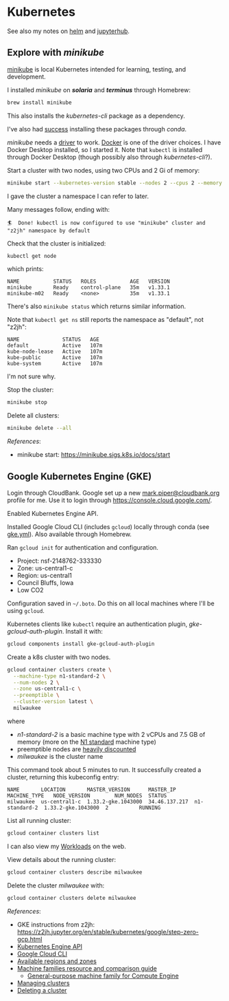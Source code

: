 # Kubernetes

See also my notes on [helm](./helm.md) and [jupyterhub](./jupyterhub.md).

## Explore with *minikube*

[minikube](https://minikube.sigs.k8s.io/docs/) is local Kubernetes
intended for learning, testing, and development.

I installed *minikube* on ***solaria*** and ***terminus*** through Homebrew:
```bash
brew install minikube
``` 
This also installs the *kubernetes-cli* package as a dependency.

I've also had [success](https://github.com/csdms/jupyterhub-management/blob/main/z2jh/minikube.yml) installing these packages through *conda*.

*minikube* needs a [driver](https://minikube.sigs.k8s.io/docs/drivers/) to work.
[Docker](https://minikube.sigs.k8s.io/docs/drivers/docker/#Standard%20Docker) is one of the driver choices.
I have Docker Desktop installed, so I started it.
Note that `kubectl` is installed through Docker Desktop (though possibly also through *kubernetes-cli*?).

Start a cluster with two nodes,
using two CPUs and 2 Gi of memory:
```bash
minikube start --kubernetes-version stable --nodes 2 --cpus 2 --memory 2g --cni calico --namespace z2jh
```
I gave the cluster a namespace I can refer to later.

Many messages follow, ending with:
```
🏄  Done! kubectl is now configured to use "minikube" cluster and "z2jh" namespace by default
```

Check that the cluster is initialized:
```bash
kubectl get node
```
which prints:
```
NAME           STATUS   ROLES           AGE   VERSION
minikube       Ready    control-plane   35m   v1.33.1
minikube-m02   Ready    <none>          35m   v1.33.1
```
There's also `minikube status` which returns similar information.

Note that `kubectl get ns` still reports the namespace as "default", not "z2jh":
```
NAME              STATUS   AGE
default           Active   107m
kube-node-lease   Active   107m
kube-public       Active   107m
kube-system       Active   107m
```
I'm not sure why.

Stop the cluster:
```bash
minikube stop
```

Delete all clusters:
```bash
minikube delete --all
```

*References*:

* minikube start: https://minikube.sigs.k8s.io/docs/start

## Google Kubernetes Engine (GKE)

Login through CloudBank.
Google set up a new mark.piper@cloudbank.org profile for me.
Use it to login through https://console.cloud.google.com/.

Enabled Kubernetes Engine API.

Installed Google Cloud CLI (includes `gcloud`) locally through conda
(see [gke.yml](https://github.com/csdms/jupyterhub-management/blob/main/z2jh/gke.yml)).
Also available through Homebrew.

Ran `gcloud init` for authentication and configuration.

* Project: nsf-2148762-333330
* Zone: us-central1-c
* Region: us-central1
* Council Bluffs, Iowa
* Low CO2

Configuration saved in `~/.boto`.
Do this on all local machines where I'll be using `gcloud`.

Kubernetes clients like `kubectl` require an authentication plugin, *gke-gcloud-auth-plugin*.
Install it with:
```bash
gcloud components install gke-gcloud-auth-plugin
```

Create a k8s cluster with two nodes.
```bash
gcloud container clusters create \
  --machine-type n1-standard-2 \
  --num-nodes 2 \
  --zone us-central1-c \
  --preemptible \
  --cluster-version latest \
  milwaukee
```
where
* *n1-standard-2* is a basic machine type with 2 vCPUs and 7.5 GB of memory (more on the [N1 standard](https://cloud.google.com/compute/docs/general-purpose-machines#n1_machine_types) machine type)
* preemptible nodes are [heavily discounted](https://cloud.google.com/compute/docs/instances/preemptible)
* *milwaukee* is the cluster name

This command took about 5 minutes to run.
It successfully created a cluster,
returning this kubeconfig entry:
```console
NAME       LOCATION       MASTER_VERSION      MASTER_IP      MACHINE_TYPE   NODE_VERSION        NUM_NODES  STATUS
milwaukee  us-central1-c  1.33.2-gke.1043000  34.46.137.217  n1-standard-2  1.33.2-gke.1043000  2          RUNNING
```

List all running cluster:
```bash
gcloud container clusters list
```
I can also view my [Workloads](https://console.cloud.google.com/kubernetes/workload/overview) on the web.

View details about the running cluster:
```bash
gcloud container clusters describe milwaukee
```

Delete the cluster *milwaukee* with:
```bash
gcloud container clusters delete milwaukee
```

*References*:

* GKE instructions from z2jh: https://z2jh.jupyter.org/en/stable/kubernetes/google/step-zero-gcp.html
* [Kubernetes Engine API](https://console.cloud.google.com/apis/api/container.googleapis.com/overview)
* [Google Cloud CLI](https://cloud.google.com/sdk/docs/install)
* [Available regions and zones](https://cloud.google.com/compute/docs/regions-zones/#available)
* [Machine families resource and comparison guide](https://cloud.google.com/compute/docs/machine-resource)
  * [General-purpose machine family for Compute Engine](https://cloud.google.com/compute/docs/general-purpose-machines)
* [Managing clusters](https://cloud.google.com/kubernetes-engine/docs/how-to/managing-clusters)
* [Deleting a cluster](https://cloud.google.com/kubernetes-engine/docs/how-to/deleting-a-cluster)

